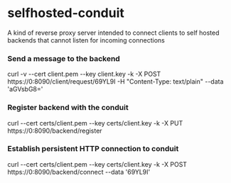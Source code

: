 # selfhosted-conduit
A kind of reverse proxy server intended to connect clients to self hosted backends that cannot listen for incoming connections

### Send a message to the backend
curl -v --cert client.pem --key client.key -k -X POST https://0:8090/client/request/69YL9I -H "Content-Type: text/plain" --data 'aGVsbG8='

### Register backend with the conduit

curl --cert certs/client.pem --key certs/client.key -k -X PUT https://0:8090/backend/register

### Establish persistent HTTP connection to conduit

curl --cert certs/client.pem --key certs/client.key -k -X POST https://0:8090/backend/connect --data '69YL9I'
